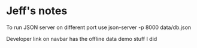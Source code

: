 # Jeff's notes
To run JSON server on different port use
json-server -p 8000 data/db.json

Developer link on navbar has the offline data demo stuff I did